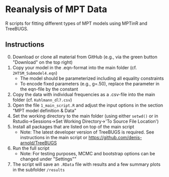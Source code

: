 # Reanalysis of MPT Data

R scripts for fitting different types of MPT models using MPTinR and TreeBUGS.

## Instructions

0. Download or clone all material from GitHub (e.g., via the green button "Download" on the top right) 
1. Copy your model in the .eqn-format into the main folder (cf. `2HTSM_Submodel4.eqn`)
    * The model should be parameterized including all equality constraints
    * To encode fixed parameters (e.g., g=.50), replace the parameter in the eqn-file by the constant
2. Copy the data with individual frequencies as a .csv-file into the main folder (cf. `Kuhlmann_dl7.csv`)
3. Open the file `1_main_script.R` and adjust the input options in the section "MPT model definition & Data"
4. Set the working directory to the main folder (using either `setwd()` or in Rstudio->Sessions->Set Working Directory->'To Source File Location')
5. Install all packages that are listed on top of the main script
    * Note: The latest developer version of TreeBUGS is required. See instructions in the main script or https://github.com/denis-arnold/TreeBUGS
4. Run the full script
    * Note: For testing purposes, MCMC and bootstrap options can be changed under "Settings""
5. The script will save an `.RData` file with results and a few summary plots in the subfolder `/results`

